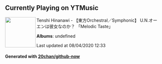## Currently Playing on YTMusic

[<img align="left" width="100" src="https://i.ytimg.com/vi/DemPPPfDxnc/sddefault.jpg?sqp=-oaymwEWCJADEOEBIAQqCghqEJQEGHgg6AJIWg&rs">](https://music.youtube.com/channel/UClGm4dxaLMmb2MkNueaoCaw)

Tenshi Hinanawi - 【東方Orchestral／Symphonic】 U.N.オーエンは彼女なのか？ 「Melodic Taste」

**Albums**: undefined

Last updated at 08/04/2020 12:33

#### Generated with [20chan/github-now](https://github.com/20chan/github-now)


<!--
**20chan/20chan** is a ✨ _special_ ✨ repository because its `README.md` (this file) appears on your GitHub profile.

Here are some ideas to get you started:

- 🔭 I’m currently working on ...
- 🌱 I’m currently learning ...
- 👯 I’m looking to collaborate on ...
- 🤔 I’m looking for help with ...
- 💬 Ask me about ...
- 📫 How to reach me: ...
- 😄 Pronouns: ...
- ⚡ Fun fact: ...
-->
